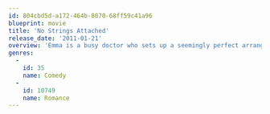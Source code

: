 ```yaml
---
id: 804cbd5d-a172-464b-8070-68ff59c41a96
blueprint: movie
title: 'No Strings Attached'
release_date: '2011-01-21'
overview: 'Emma is a busy doctor who sets up a seemingly perfect arrangement when she offers her best friend Adam a relationship with one rule: No strings attached. But when a fling becomes a thing, can sex friends stay best friends?'
genres:
  -
    id: 35
    name: Comedy
  -
    id: 10749
    name: Romance
---
```

